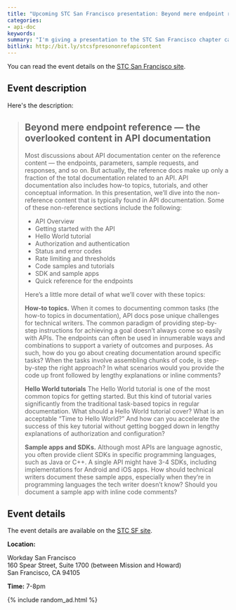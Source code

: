```yaml
---
title: "Upcoming STC San Francisco presentation: Beyond mere endpoint reference — the overlooked content in API documentation (Feb 21, 2018)"
categories:
- api-doc
keywords:
summary: "I'm giving a presentation to the STC San Francisco chapter called \"Beyond mere endpoint reference — the overlooked content in API documentation\" on February 21, 2018."
bitlink: http://bit.ly/stcsfpresononrefapicontent
---
```


You can read the event details on the [STC San Francisco site](https://stc-sf.org/).

## Event description

Here's the description:

> ## Beyond mere endpoint reference — the overlooked content in API documentation
> Most discussions about API documentation center on the reference content — the endpoints, parameters, sample requests, and responses, and so on. But actually, the reference docs make up only a fraction of the total documentation related to an API. API documentation also includes how-to topics, tutorials, and other conceptual information. In this presentation, we’ll dive into the non-reference content that is typically found in API documentation. Some of these non-reference sections include the following:
>
> * API Overview
> * Getting started with the API
> * Hello World tutorial
> * Authorization and authentication
> * Status and error codes
> * Rate limiting and thresholds
> * Code samples and tutorials
> * SDK and sample apps
> * Quick reference for the endpoints
>
> Here’s a little more detail of what we’ll cover with these topics:
>
> **How-to topics.** When it comes to documenting common tasks (the how-to topics in documentation), API docs pose unique challenges for technical writers. The common paradigm of providing step-by-step instructions for achieving a goal doesn’t always come so easily with APIs. The endpoints can often be used in innumerable ways and combinations to support a variety of outcomes and purposes. As such, how do you go about creating documentation around specific tasks? When the tasks involve assembling chunks of code, is step-by-step the right approach? In what scenarios would you provide the code up front followed by lengthy explanations or inline comments?
>
> **Hello World tutorials** The Hello World tutorial is one of the most common topics for getting started. But this kind of tutorial varies significantly from the traditional task-based topics in regular documentation. What should a Hello World tutorial cover? What is an acceptable “Time to Hello World?” And how can you accelerate the success of this key tutorial without getting bogged down in lengthy explanations of authorization and configuration?
>
> **Sample apps and SDKs.** Although most APIs are language agnostic, you often provide client SDKs in specific programming languages, such as Java or C++. A single API might have 3-4 SDKs, including implementations for Android and iOS apps. How should technical writers document these sample apps, especially when they’re in programming languages the tech writer doesn’t know? Should you document a sample app with inline code comments?

## Event details

The event details are available on the [STC SF site](https://stc-sf.org/).

**Location:**

Workday San Francisco<br/>
160 Spear Street, Suite 1700 (between Mission and Howard)<br/>
San Francisco, CA 94105

**Time:** 7-8pm


{% include random_ad.html %}
